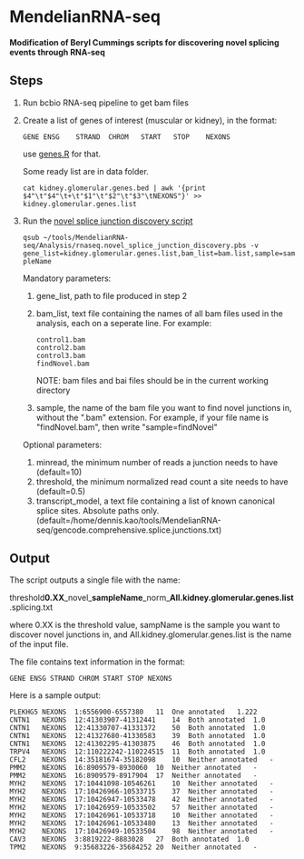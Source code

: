# MendelianRNA-seq

#### Modification of Beryl Cummings scripts for discovering novel splicing events through RNA-seq

## Steps

1. Run bcbio RNA-seq pipeline to get bam files

2. Create a list of genes of interest (muscular or kidney), in the format:
	
	```GENE	ENSG	STRAND	CHROM	START	STOP	NEXONS```

	use [genes.R](https://github.com/naumenko-sa/bioscripts/blob/master/genes.R) for that.

	Some ready list are in data folder.

	```cat kidney.glomerular.genes.bed | awk '{print $4"\t"$4"\t+\t"$1"\t"$2"\t"$3"\tNEXONS"}' >> kidney.glomerular.genes.list```

3. Run the [novel splice junction discovery script](https://github.com/dennis-kao/MendelianRNA-seq/blob/master/Analysis/rnaseq.novel_splice_junction_discovery.pbs)

	```qsub ~/tools/MendelianRNA-seq/Analysis/rnaseq.novel_splice_junction_discovery.pbs -v gene_list=kidney.glomerular.genes.list,bam_list=bam.list,sample=sampleName```

	Mandatory parameters:
	1. gene_list, path to file produced in step 2
	2. bam_list, text file containing the names of all bam files used in the analysis, each on a seperate line. For example:

		```
		control1.bam
		control2.bam
		control3.bam
		findNovel.bam
		```
		NOTE: bam files and bai files should be in the current working directory
	
	3. sample, the name of the bam file you want to find novel junctions in, without the ".bam" extension. For example, if your file name is "findNovel.bam", then write "sample=findNovel"

	Optional parameters:
	1. minread, the minimum number of reads a junction needs to have (default=10)
	2. threshold, the minimum normalized read count a site needs to have (default=0.5)
	3. transcript_model, a text file containing a list of known canonical splice sites. Absolute paths only. (default=/home/dennis.kao/tools/MendelianRNA-seq/gencode.comprehensive.splice.junctions.txt)
	
## Output

The script outputs a single file with the name:

threshold**0.XX**\_novel\_**sampleName**\_norm\_**All.kidney.glomerular.genes.list**.splicing.txt

where 0.XX is the threshold value, sampName is the sample you want to discover novel junctions in, and All.kidney.glomerular.genes.list is the name of the input file.

The file contains text information in the format:

```GENE ENSG STRAND CHROM START STOP NEXONS```

Here is a sample output:

```
PLEKHG5	NEXONS	1:6556900-6557380	11	One annotated	1.222
CNTN1	NEXONS	12:41303907-41312441	14	Both annotated	1.0
CNTN1	NEXONS	12:41330707-41331372	50	Both annotated	1.0
CNTN1	NEXONS	12:41327680-41330583	39	Both annotated	1.0
CNTN1	NEXONS	12:41302295-41303875	46	Both annotated	1.0
TRPV4	NEXONS	12:110222242-110224515	11	Both annotated	1.0
CFL2	NEXONS	14:35181674-35182098	10	Neither annotated	-
PMM2	NEXONS	16:8909579-8930060	10	Neither annotated	-
PMM2	NEXONS	16:8909579-8917904	17	Neither annotated	-
MYH2	NEXONS	17:10441098-10546261	10	Neither annotated	-
MYH2	NEXONS	17:10426966-10533715	37	Neither annotated	-
MYH2	NEXONS	17:10426947-10533478	42	Neither annotated	-
MYH2	NEXONS	17:10426959-10533502	57	Neither annotated	-
MYH2	NEXONS	17:10426961-10533718	10	Neither annotated	-
MYH2	NEXONS	17:10426961-10533480	13	Neither annotated	-
MYH2	NEXONS	17:10426949-10533504	98	Neither annotated	-
CAV3	NEXONS	3:8819222-8883028	27	Both annotated	1.0
TPM2	NEXONS	9:35683226-35684252	20	Neither annotated	-
```
